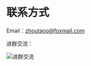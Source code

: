# 联系方式

Email：[zhoutaoo@foxmail.com](mailto:zhoutaoo@foxmail.com)

进群交流：

![进群交流](https://github.com/zhoutaoo/SpringCloud/assets/3946731/b1ee1458-3e81-4228-b62b-39cee08fed39)





